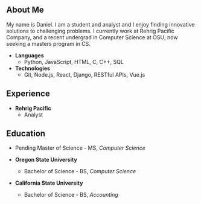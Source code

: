 ## About Me
My name is Daniel. I am a student and analyst and I enjoy finding innovative solutions to challenging problems. I currently work at Rehrig Pacific Company, and a recent undergrad in Computer Science at OSU; now seeking a masters program in CS.

* **Languages**
  * Python, JavaScript, HTML, C, C++, SQL
* **Technologies**
  * Git, Node.js, React, Django, RESTful APIs, Vue.js

## Experience
* **Rehrig Pacific**
    * Analyst

## Education
* Pending Master of Science - MS, *Computer Science* 

* **Oregon State University**
    * Bachelor of Science - BS, *Computer Science*

* **California State University**
    * Bachelor of Science - BS, *Accounting*

  
